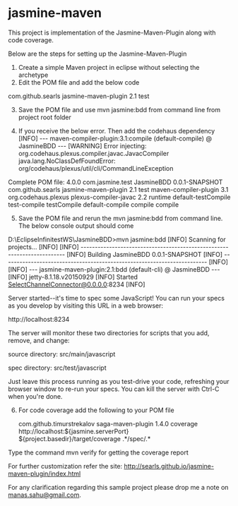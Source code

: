 # jasmine-maven
This project is implementation of the Jasmine-Maven-Plugin along with code coverage.

Below are the steps for setting up the Jasmine-Maven-Plugin
1) Create a simple Maven project in eclipse without selecting the archetype
2) Edit the POM file and add the below code

<build>
  <plugins>
    <plugin>
      <groupId>com.github.searls</groupId>
      <artifactId>jasmine-maven-plugin</artifactId>
      <version>2.1</version>
      <executions>
        <execution>
          <goals>
            <goal>test</goal>
          </goals>
        </execution>
      </executions>
      <!-- keep the configuration out of the execution so that the bdd goal has access to it -->
      <configuration>
        <!-- configuration properties will go here -->
      </configuration>
    </plugin>
	</plugins>
</build>

3) Save the POM file and use mvn jasmine:bdd from command line from project root folder

4) If you receive the below error. Then add the codehaus dependency
[INFO] --- maven-compiler-plugin:3.1:compile (default-compile) @ JasmineBDD ---
[WARNING] Error injecting: org.codehaus.plexus.compiler.javac.JavacCompiler
java.lang.NoClassDefFoundError: org/codehaus/plexus/util/cli/CommandLineException

Complete POM file:
<project xmlns="http://maven.apache.org/POM/4.0.0" xmlns:xsi="http://www.w3.org/2001/XMLSchema-instance" xsi:schemaLocation="http://maven.apache.org/POM/4.0.0 http://maven.apache.org/xsd/maven-4.0.0.xsd">
  <modelVersion>4.0.0</modelVersion>
  <groupId>com.jasmine.test</groupId>
  <artifactId>JasmineBDD</artifactId>
  <version>0.0.1-SNAPSHOT</version>
<build>
  <plugins>
    <plugin>
      <groupId>com.github.searls</groupId>
      <artifactId>jasmine-maven-plugin</artifactId>
      <version>2.1</version>
      <executions>
        <execution>
          <goals>
            <goal>test</goal>
          </goals>
        </execution>
      </executions>
      <!-- keep the configuration out of the execution so that the bdd goal has access to it -->
      <configuration>
        <!-- configuration properties will go here -->
      </configuration>
    </plugin>
	<plugin>
	  <artifactId>maven-compiler-plugin</artifactId>
        <version>3.1</version>
   		<dependencies>
			<dependency>
			<groupId>org.codehaus.plexus</groupId>
			<artifactId>plexus-compiler-javac</artifactId>
			<version>2.2</version>
			<scope>runtime</scope>
			</dependency>
          </dependencies> 
        <executions>
          <execution>
            <id>default-testCompile</id>
            <phase>test-compile</phase>
            <goals>
              <goal>testCompile</goal>
            </goals>
          </execution>
          <execution>
            <id>default-compile</id>
            <phase>compile</phase>
            <goals>
              <goal>compile</goal>
            </goals>
          </execution>
        </executions>
	</plugin>    
  </plugins>
</build>
</project>

5) Save the POM file and rerun the mvn jasmine:bdd from command line. The below console output should come

D:\EclipseInfinitestWS\JasmineBDD>mvn jasmine:bdd
[INFO] Scanning for projects...
[INFO]
[INFO] ------------------------------------------------------------------------
[INFO] Building JasmineBDD 0.0.1-SNAPSHOT
[INFO] ------------------------------------------------------------------------
[INFO]
[INFO] --- jasmine-maven-plugin:2.1:bdd (default-cli) @ JasmineBDD ---
[INFO] jetty-8.1.18.v20150929
[INFO] Started SelectChannelConnector@0.0.0.0:8234
[INFO]

Server started--it's time to spec some JavaScript! You can run your specs as you develop by visiting
 this URL in a web browser:

 http://localhost:8234

The server will monitor these two directories for scripts that you add, remove, and change:

  source directory: src/main/javascript

  spec directory: src/test/javascript

Just leave this process running as you test-drive your code, refreshing your browser window to re-run your specs. You can kill the server with Ctrl-C when you're done.

6) For code coverage add the following to your POM file

    <plugin>
      <groupId>com.github.timurstrekalov</groupId>
      <artifactId>saga-maven-plugin</artifactId>
      <version>1.4.0</version>
      <executions>
        <execution>
          <goals>
            <goal>coverage</goal>
          </goals>
        </execution>
      </executions>
      <configuration>
        <baseDir>http://localhost:${jasmine.serverPort}</baseDir>
        <outputDir>${project.basedir}/target/coverage</outputDir>
        <noInstrumentPatterns>
          <pattern>.*/spec/.*</pattern> <!-- Don't instrument specs -->
        </noInstrumentPatterns>
      </configuration>
    </plugin>     

Type the command mvn verify for getting the coverage report


For further customization refer the site: http://searls.github.io/jasmine-maven-plugin/index.html

For any clarification regarding this sample project please drop me a note on manas.sahu@gmail.com.
